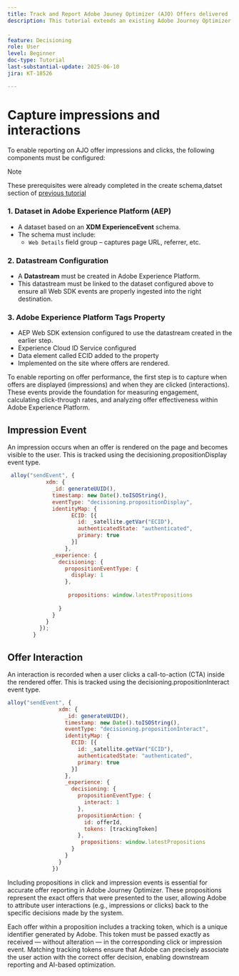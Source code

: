 ```yaml
---
title: Track and Report Adobe Jouney Optimizer (AJO) Offers delivered  vi AJO Offer Decisioning
description: This tutorial extends an existing Adobe Journey Optimizer (AJO) implementation that delivers personalized offers based on contextual data such as temperature. It outlines how to capture impression and interaction events and prepare the data for reporting within Jouney Optimizer.

.
feature: Decisioning
role: User
level: Beginner
doc-type: Tutorial
last-substantial-update: 2025-06-10
jira: KT-18526

---
```

# Capture impressions and interactions

To enable reporting on AJO offer impressions and clicks, the following components must be configured:
>[!NOTE]
>
> These prerequisites were already completed in the create schema,datset section of [previous tutorial](https://experienceleague.adobe.com/en/docs/journey-optimizer-learn/personalizing-offers-with-real-time-weather-data/create-schema-and-dataset)

 ### 1. Dataset in Adobe Experience Platform (AEP)

- A dataset based on an **XDM ExperienceEvent** schema.
- The schema must include:
  - `Web Details` field group – captures page URL, referrer, etc.
 
### 2. Datastream Configuration
- A **Datastream** must be created in Adobe Experience Platform.
- This datastream must be linked to the dataset configured above to ensure all Web SDK events are properly ingested into the right destination.

### 3. Adobe Experience Platform Tags Property

- AEP Web SDK extension configured to use the datastream created in the earlier step.
- Experience Cloud ID Service configured
- Data element called ECID added to the property
- Implemented on the site where offers are rendered.


To enable reporting on offer performance, the first step is to capture when offers are displayed (impressions) and when they are clicked (interactions). These events provide the foundation for measuring engagement, calculating click-through rates, and analyzing offer effectiveness within Adobe Experience Platform.

## Impression Event

An impression occurs when an offer is rendered on the page and becomes visible to the user. This is tracked using the decisioning.propositionDisplay event type.


```javascript
 alloy("sendEvent", {
            xdm: {
              _id: generateUUID(),
              timestamp: new Date().toISOString(),
              eventType: "decisioning.propositionDisplay",
              identityMap: {
                    ECID: [{
                      id: _satellite.getVar("ECID"),
                      authenticatedState: "authenticated",
                      primary: true
                    }]
                  },
              _experience: {
                decisioning: {
                  propositionEventType: {
                    display: 1
                  },
                  
                   propositions: window.latestPropositions
                  
                }
              }
            }
          });
        }
```

## Offer Interaction

An interaction is recorded when a user clicks a call-to-action (CTA) inside the rendered offer. This is tracked using the decisioning.propositionInteract event type.

```javascript
alloy("sendEvent", {
                xdm: {
                  _id: generateUUID(),
                  timestamp: new Date().toISOString(),
                  eventType: "decisioning.propositionInteract",
                  identityMap: {
                    ECID: [{
                      id: _satellite.getVar("ECID"),
                      authenticatedState: "authenticated",
                      primary: true
                    }]
                  },
                  _experience: {
                    decisioning: {
                      propositionEventType: {
                        interact: 1
                      },
                      propositionAction: {
                        id: offerId,
                        tokens: [trackingToken]
                      },
                       propositions: window.latestPropositions
                    }
                  }
                }
              })
```

Including propositions in click and impression events is essential for accurate offer reporting in Adobe Journey Optimizer. These propositions represent the exact offers that were presented to the user, allowing Adobe to attribute user interactions (e.g., impressions or clicks) back to the specific decisions made by the system.

Each offer within a proposition includes a tracking token, which is a unique identifier generated by Adobe. This token must be passed exactly as received — without alteration — in the corresponding click or impression event. Matching tracking tokens ensure that Adobe can precisely associate the user action with the correct offer decision, enabling downstream reporting and AI-based optimization.
